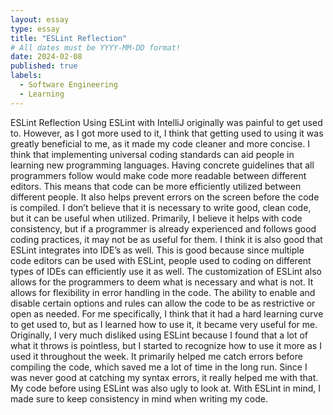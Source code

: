 ```yaml
---
layout: essay
type: essay
title: "ESLint Reflection"
# All dates must be YYYY-MM-DD format!
date: 2024-02-08
published: true
labels:
  - Software Engineering
  - Learning
---
```


ESLint Reflection
	Using ESLint with IntelliJ originally was painful to get used to. However, as I got more used to it, I think that getting used to using it was greatly beneficial to me, as it made my code cleaner and more concise. I think that implementing universal coding standards can aid people in learning new programming languages. Having concrete guidelines that all programmers follow would make code more readable between different editors. This means that code can be more efficiently utilized between different people. It also helps prevent errors on the screen before the code is compiled. I don’t believe that it is necessary to write good, clean code, but it can be useful when utilized. Primarily, I believe it helps with code consistency, but if a programmer is already experienced and follows good coding practices, it may not be as useful for them. I think it is also good that ESLint integrates into IDE’s as well. This is good because since multiple code editors can be used with ESLint, people used to coding on different types of IDEs can efficiently use it as well. The customization of ESLint also allows for the programmers to deem what is necessary and what is not. It allows for flexibility in error handling in the code. The ability to enable and disable certain options and rules can allow the code to be as restrictive or open as needed. 
	For me specifically, I think that it had a hard learning curve to get used to, but as I learned how to use it, it became very useful for me. Originally, I very much disliked using ESLint because I found that a lot of what it throws is pointless, but I started to recognize how to use it more as I used it throughout the week. It primarily helped me catch errors before compiling the code, which saved me a lot of time in the long run. Since I was never good at catching my syntax errors, it really helped me with that. My code before using ESLint was also ugly to look at. With ESLint in mind, I made sure to keep consistency in mind when writing my code. 
